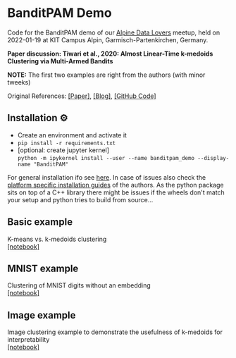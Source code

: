 # BanditPAM Demo
Code for the BanditPAM demo of our [Alpine Data Lovers](https://www.meetup.com/alpine-data-lovers) meetup, held on 2022-01-19 at KIT Campus Alpin, Garmisch-Partenkirchen, Germany.

**Paper discussion: Tiwari et al., 2020: Almost Linear-Time k-medoids Clustering via Multi-Armed Bandits** 

**NOTE:** The first two examples are right from the authors (with minor tweeks)

Original References: [[Paper]](https://proceedings.neurips.cc/paper/2020/file/73b817090081cef1bca77232f4532c5d-Paper.pdf), [[Blog]](https://ai.stanford.edu/blog/banditpam/), [[GitHub Code]](https://github.com/ThrunGroup/BanditPAM)


## Installation ⚙️  

- Create an environment and activate it
- `pip install -r requirements.txt`
- [optional: create jupyter kernel]  
```python -m ipykernel install --user --name banditpam_demo --display-name "BanditPAM"```

For general installation ifo see [here](https://github.com/ThrunGroup/BanditPAM#install-the-repo-and-its-dependencies). In case of issues also check the [platform specific installation guides](https://github.com/ThrunGroup/BanditPAM#platform-specific-installation-guides) of the authors. As the python package sits on top of a C++ library there might be issues if the wheels don't match your setup and python tries to build from source...

## Basic example

K-means vs. k-medoids clustering  
[[notebook]](01_Simple_Demo.ipynb)

## MNIST example

Clustering of MNIST digits without an embedding  
[[notebook]](02_MNIST_Demo.ipynb)

## Image example

Image clustering example to demonstrate the usefulness of k-medoids for interpretability  
[[notebook]](03_Image_Demo.ipynb)
